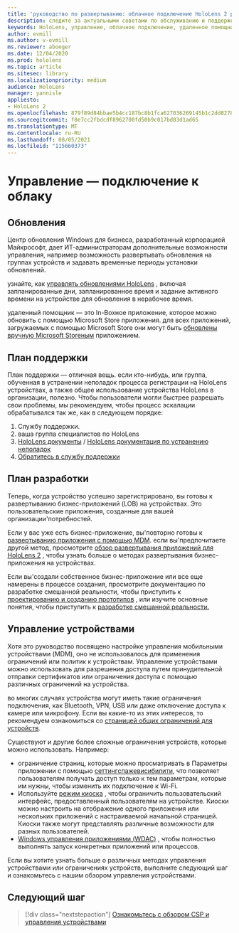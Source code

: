 ```yaml
---
title: 'руководство по развертыванию: облачное подключение HoloLens 2 развертывание в масштабе с помощью удаленного помощника — обслуживание'
description: следите за актуальными советами по обслуживанию и поддержке HoloLens устройств в сети, подключенной к облаку.
keywords: HoloLens, управление, облачное подключение, удаленное помощник, AAD, Azure AD, MDM, управление мобильными устройствами
author: evmill
ms.author: v-evmill
ms.reviewer: aboeger
ms.date: 12/04/2020
ms.prod: hololens
ms.topic: article
ms.sitesec: library
ms.localizationpriority: medium
audience: HoloLens
manager: yannisle
appliesto:
- HoloLens 2
ms.openlocfilehash: 879f89d84bbae5b4cc187bc8b1fca627036269145b1c2dd82787e3789fef259d
ms.sourcegitcommit: f8e7cc2fbdcdf8962700fd50b9c017bd83d1ad65
ms.translationtype: MT
ms.contentlocale: ru-RU
ms.lasthandoff: 08/05/2021
ms.locfileid: "115660373"
---
```

# <a name="maintain---cloud-connected-guide"></a>Управление — подключение к облаку

## <a name="updates"></a>Обновления

Центр обновления Windows для бизнеса, разработанный корпорацией Майкрософт, дает ИТ-администраторам дополнительные возможности управления, например возможность развертывать обновления на группах устройств и задавать временные периоды установки обновлений.

узнайте, как [управлять обновлениями HoloLens](/hololens/hololens-updates) , включая запланированные дни, запланированное время и задание активного времени на устройстве для обновления в нерабочее время.

удаленный помощник — это In-Boxное приложение, которое можно обновить с помощью Microsoft Store приложения. для всех приложений, загружаемых с помощью Microsoft Store они могут быть [обновлены вручную Microsoft Storeным](/hololens/holographic-store-apps#update-apps) приложением.

## <a name="support-plan"></a>План поддержки

План поддержки — отличная вещь. если кто-нибудь, или группа, обученная в устранении неполадок процесса регистрации на HoloLens устройствах, а также общее использование устройства HoloLens в организации, полезно. Чтобы пользователи могли быстрее разрешать свои проблемы, мы рекомендуем, чтобы процесс эскалации обрабатывался так же, как в следующем порядке:

1. Службу поддержки.
2. ваша группа специалистов по HoloLens
3. [HoloLens документы](/hololens/)  /  [HoloLens документация по устранению неполадок](/hololens/hololens-troubleshooting)
4. [Обратитесь в службу поддержки](https://support.serviceshub.microsoft.com/supportforbusiness/create?sapId=e9391227-fa6d-927b-0fff-f96288631b8f)

## <a name="development-plan"></a>План разработки

Теперь, когда устройство успешно зарегистрировано, вы готовы к развертыванию бизнес-приложений (LOB) на устройствах. Это пользовательские приложения, созданные для вашей организации&#39;потребностей.

Если у вас уже есть бизнес-приложение, вы&#39;повторно готовы к [развертыванию приложения с помощью MDM](/hololens/app-deploy-intune). если вы&#39;предпочитаете другой метод, просмотрите [обзор развертывания приложений для HoloLens 2](/hololens/app-deploy-overview) , чтобы узнать больше о методах развертывания бизнес-приложения на устройствах.

Если вы&#39;создали собственное бизнес-приложение или все еще намерены в процессе создания, просмотрите документацию по разработке смешанной реальности, чтобы приступить к [проектированию и созданию прототипов](/windows/mixed-reality/design/design) , или изучите основные понятия, чтобы приступить к [разработке смешанной реальности.](/windows/mixed-reality/discover/get-started-with-mr)

## <a name="device-management"></a>Управление устройствами 

Хотя это руководство посвящено настройке управления мобильными устройствами (MDM), оно не использовалось для применения ограничений или политик к устройствам. Управление устройствами можно использовать для разрешения доступа путем принудительной отправки сертификатов или ограничения доступа с помощью различных ограничений на устройства. 

во многих случаях устройства могут иметь такие ограничения подключения, как Bluetooth, VPN, USB или даже отключение доступа к камере или микрофону. Если вы какие-то из этих интересов, то рекомендуем ознакомиться со [страницей общих ограничений для устройств](hololens-common-device-restrictions.md).

Существуют и другие более сложные ограничения устройств, которые можно использовать. Например:

- ограничение страниц, которые можно просматривать в Параметры приложении с помощью [сеттингспажевисибилити](settings-uri-list.md), что позволяет пользователям получать доступ только к тем параметрам, которые им нужны, чтобы изменить их подключение к Wi-Fi.
- Используйте [режим киоска](hololens-kiosk.md) , чтобы ограничить пользовательский интерфейс, предоставленный пользователям на устройстве. Киоски можно настроить на отображение одного приложения или нескольких приложений с настраиваемой начальной страницей. Киоски также могут представлять различные возможности для разных пользователей.  
- [Windows управления приложениями (WDAC)](windows-defender-application-control-wdac.md) , чтобы полностью выполнять запуск конкретных приложений или процессов.

Если вы хотите узнать больше о различных методах управления устройствами или ограничениях устройств, выполните следующий шаг и ознакомьтесь с нашим обзором управления устройствами.

## <a name="next-step"></a>Следующий шаг

> [!div class="nextstepaction"]
> [Ознакомьтесь с обзором CSP и управления устройствами](hololens-csp-policy-overview.md)